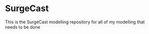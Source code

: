 # SurgeCast
This is the SurgeCast modelling repository for all of my modelling that needs to be done
